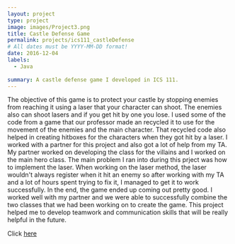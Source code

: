 ```yaml
---
layout: project
type: project
image: images/Project3.png
title: Castle Defense Game
permalink: projects/ics111_castleDefense
# All dates must be YYYY-MM-DD format!
date: 2016-12-04
labels:
  - Java
  
summary: A castle defense game I developed in ICS 111.
---
```


  The objective of this game is to protect your castle by stopping enemies from reaching it using a laser that your character can shoot. The enemies also can shoot lasers and if you get hit by one you lose. I used some of the code from a game that our professor made an recycled it to use for the movement of the enemies and the main character. That recycled code also helped in creating hitboxes for the characters when they got hit by a laser.
  I worked with a partner for this project and also got a lot of help from my TA. My partner worked on developing the class for the villains and I worked on the main hero class. The main problem I ran into during this prject was how to implement the laser. When working on the laser method, the laser wouldn't always register when it hit an enemy so after working with my TA and a lot of hours spent trying to fix it, I managed to get it to work successfully. 
   In the end, the game ended up coming out pretty good. I worked well with my partner and we were able to successfully combine the two classes that we had been working on to create the game. This project helped me to develop teamwork and communication skills that will be really helpful in the future.

Click [here](https://www.youtube.com/watch?v=AbDzU3Pfmrg&t=10s)

